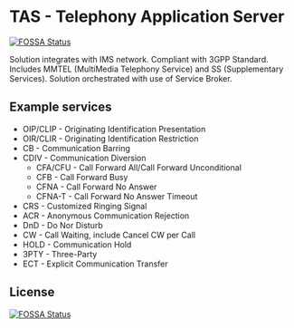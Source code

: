 # TAS - Telephony Application Server
[![FOSSA Status](https://app.fossa.io/api/projects/git%2Bhttps%3A%2F%2Fgithub.com%2FRestComm%2Ftas.svg?type=shield)](https://app.fossa.io/projects/git%2Bhttps%3A%2F%2Fgithub.com%2FRestComm%2Ftas?ref=badge_shield)

Solution integrates with IMS network. Compliant with 3GPP Standard. Includes MMTEL (MultiMedia Telephony Service) and SS (Supplementary Services). Solution orchestrated with use of Service Broker.

Example services
-------
- OIP/CLIP - Originating Identification Presentation
- OIR/CLIR - Originating Identification Restriction  
- CB - Communication Barring
- CDIV - Communication Diversion
  - CFA/CFU - Call Forward All/Call Forward Unconditional  
  - CFB - Call Forward Busy
  - CFNA - Call Forward No Answer
  - CFNA-T - Call Forward No Answer Timeout
- CRS - Customized Ringing Signal 
- ACR - Anonymous Communication Rejection
- DnD - Do Nor Disturb
- CW - Call Waiting, include Cancel CW per Call
- HOLD - Communication Hold
- 3PTY - Three-Party 
- ECT - Explicit Communication Transfer


## License
[![FOSSA Status](https://app.fossa.io/api/projects/git%2Bhttps%3A%2F%2Fgithub.com%2FRestComm%2Ftas.svg?type=large)](https://app.fossa.io/projects/git%2Bhttps%3A%2F%2Fgithub.com%2FRestComm%2Ftas?ref=badge_large)